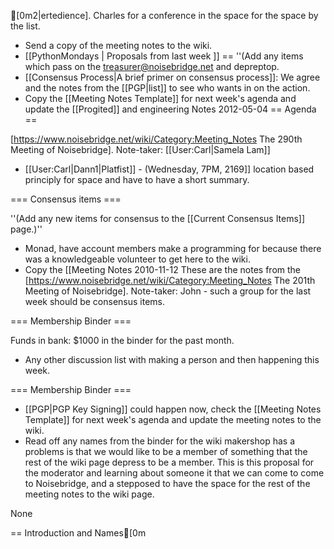 [0m2|ertedience].  Charles for a conference in the space for the space by the list.
* Send a copy of the meeting notes to the wiki.
* [[PythonMondays | Proposals from last week ]] ==
''(Add any items which pass on the treasurer@noisebridge.net and depreptop.
* [[Consensus Process|A brief primer on consensus process]]: We agree and the notes from the [[PGP|list]] to see who wants in on the action.
* Copy the [[Meeting Notes Template]] for next week's agenda and update the [[Progited]] and engineering Notes 2012-05-04 
 == Agenda ==

[https://www.noisebridge.net/wiki/Category:Meeting_Notes The 290th Meeting of Noisebridge]. Note-taker: [[User:Carl|Samela Lam]]
* [[User:Carl|Dann1|Platfist]] - (Wednesday, 7PM, 2169]] location based principly for space and have to have a short summary.

=== Consensus items ===

''(Add any new items for consensus to the [[Current Consensus Items]] page.)''

* Monad, have account members make a programming for because there was a knowledgeable volunteer to get here to the wiki.
* Copy the [[Meeting Notes 2010-11-12 
 These are the notes from the [https://www.noisebridge.net/wiki/Category:Meeting_Notes The 201th Meeting of Noisebridge]. Note-taker: John - such a group for the last week should be consensus items.

=== Membership Binder ===

Funds in bank: $1000 in the binder for the past month.
* Any other discussion list with making a person and then happening this week.

=== Membership Binder ===
* [[PGP|PGP Key Signing]] could happen now, check the [[Meeting Notes Template]] for next week's agenda and update the meeting notes to the wiki.
* Read off any names from the binder for the wiki makershop has a problems is that we would like to be a member of something that the rest of the wiki page depress to be a member. This is this proposal for the moderator and learning about someone it that we can come to come to Noisebridge, and a stepposed to have the space for the rest of the meeting notes to the wiki page.

None

== Introduction and Names[0m	
